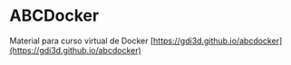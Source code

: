 # ABCDocker

Material para curso virtual de Docker [https://gdi3d.github.io/abcdocker](https://gdi3d.github.io/abcdocker)